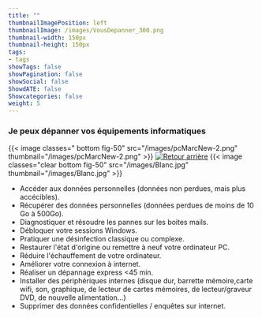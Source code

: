 ```yaml
---
title: ""
thumbnailImagePosition: left
thumbnailImage: /images/VousDepanner_300.png
thumbnail-width: 150px
thumbnail-height: 150px
tags:
- tags
showTags: false
showPagination: false
showSocial: false
ShowdATE: false
Showcategories: false
weight: 5
---
```


### Je peux dépanner vos équipements informatiques

<!--more-->

{{< image classes=" bottom fig-50" src="/images/pcMarcNew-2.png" thumbnail="/images/pcMarcNew-2.png"  >}}
[![Retour arrière](/images/logo-retour-arriere_50.png)](../)
{{< image classes="clear bottom fig-50" src="/images/Blanc.jpg" thumbnail="/images/Blanc.jpg"  >}}


- Accéder aux données personnelles (données non perdues, mais plus accécibles).
- Récupérer des données personnelles (données perdues de moins de 10 Go à 500Go).
- Diagnostiquer et résoudre les pannes sur les boites mails.
- Débloquer votre sessions Windows.
- Pratiquer une désinfection classique ou complexe.
- Restaurer l'état d'origine ou remettre à neuf votre ordinateur PC.
- Réduire l'échauffement de votre ordinateur.
- Améliorer votre connexion à internet.
- Réaliser un dépannage express <45 min.
- Installer des périphériques internes (disque dur, barrette mémoire,carte wifi, son, graphique, de lecteur de cartes mémoires, de lecteur/graveur DVD, de nouvelle alimentation…)
- Supprimer des données confidentielles / enquêtes sur internet.